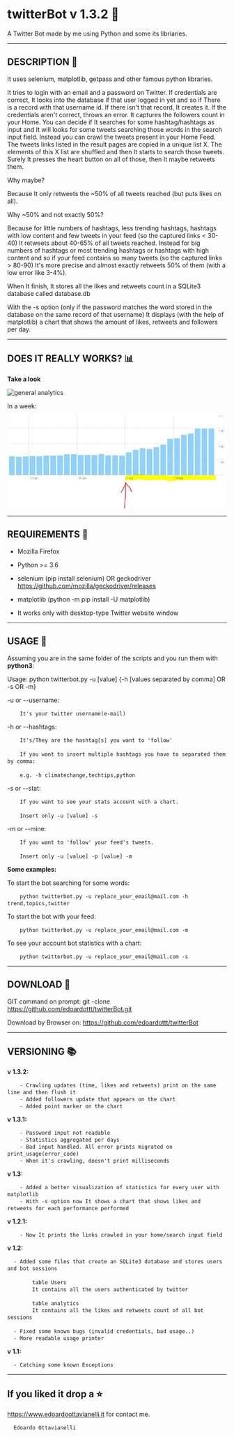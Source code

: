 # twitterBot v 1.3.2 🤖
A Twitter Bot made by me using Python and some its libriaries.

-------------------------------------------------
DESCRIPTION 🔦 
-------------------------------------------------

It uses selenium, matplotlib, getpass and other famous python libraries.

It tries to login with an email and a password on Twitter. If credentials are correct, It looks into the database if that user logged in yet and so if There is a record with that username id.
If there isn't that record, It creates it.
If the credentials aren't correct, throws an error.
It captures the followers count in your Home.
You can decide if It searches for some hashtag/hashtags as input and It will looks for
some tweets searching those words in the search input field.
Instead you can crawl the tweets present in your Home Feed.
The tweets links listed in the result pages are copied in a unique list X.
The elements of this X list are shuffled and then It starts to search those tweets.
Surely It presses the heart button on all of those, then It maybe retweets them.

Why maybe?

Because It only retweets the ~50% of all tweets reached (but puts likes on all).

Why ~50% and not exactly 50%?

Because for little numbers of hashtags, less trending hashtags, hashtags with low content and few tweets in your feed (so the captured links < 30-40) It retweets about 40-65% of all tweets reached.
Instead for big numbers of hashtags or most trending hashtags or hashtags with high content and so if your feed contains so many tweets (so the captured links > 80-90) It's more precise and almost exactly retweets 50% of them (with a low error like 3-4%).

When It finish, It stores all the likes and retweets count in a SQLite3 database called database.db

With the -s option (only if the password matches the word stored in the database on the same record of that username) It displays (with the help of matplotlib) a chart that shows the amount of likes, retweets and followers per day.

-------------------------------------------------
DOES IT REALLY WORKS? :bar_chart:
-------------------------------------------------
**Take a look**

![general analytics](https://github.com/edoardottt/twitterBot/blob/master/images/11.JPG)

In a week:

![followers analytics](https://github.com/edoardottt/twitterBot/blob/master/images/2.JPG)

-----------------------------------------------------
REQUIREMENTS 📣
-----------------------------------------------------

- Mozilla Firefox

- Python >= 3.6

- selenium (pip install selenium) OR geckodriver https://github.com/mozilla/geckodriver/releases

- matplotlib (python -m pip install -U matplotlib)

- It works only with desktop-type Twitter website window

-------------------------------------------------
USAGE 🚀
-------------------------------------------------

Assuming you are in the same folder of the scripts and you run them with **python3**:

Usage: python twitterbot.py -u [value] {-h [values separated by comma] OR -s OR -m}

-u or --username: 

        It's your twitter username(e-mail)

-h or --hashtags:

        It's/They are the hashtag[s] you want to 'follow'

        If you want to insert multiple hashtags you have to separated them by comma:

        e.g. -h climatechange,techtips,python

-s or --stat:

        If you want to see your stats account with a chart.

        Insert only -u [value] -s

-m or --mine:

        If you want to 'follow' your feed's tweets.

        Insert only -u [value] -p [value] -m

**Some examples:**

To start the bot searching for some words:

        python twitterbot.py -u replace_your_email@mail.com -h trend,topics,twitter
 
To start the bot with your feed:

        python twitterbot.py -u replace_your_email@mail.com -m
 
To see your account bot statistics with a chart:

        python twitterbot.py -u replace_your_email@mail.com -s


-------------------------------------------------
DOWNLOAD 📡
-------------------------------------------------

GIT command on prompt: git -clone https://github.com/edoardottt/twitterBot.git

Download by Browser on: https://github.com/edoardottt/twitterBot


----------------------------------------------
VERSIONING :books:
--------------------------------------------

**v 1.3.2:**

        - Crawling updates (time, likes and retweets) print on the same line and then flush it
        - Added followers update that appears on the chart
        - Added point marker on the chart
        
**v 1.3.1:**

        - Password input not readable
        - Statistics aggregated per days
        - Bad input handled. All error prints migrated on print_usage(error_code)
        - When it's crawling, doesn't print milliseconds

**v 1.3:**

        - Added a better visualization of statistics for every user with matplotlib
        - With -s option now It shows a chart that shows likes and retweets for each performance performed

**v 1.2.1:**

        - Now It prints the links crawled in your home/search input field  

**v 1.2:**

      - Added some files that create an SQLite3 database and stores users and bot sessions
      
            table Users
            It contains all the users authenticated by twitter
            
            table analytics
            It contains all the likes and retweets count of all bot sessions
            
      - Fixed some known bugs (invalid credentials, bad usage..)
      - More readable usage printer

**v 1.1:**

      - Catching some known Exceptions

--------------------------
If you liked it drop a :star:
--------------------------

https://www.edoardoottavianelli.it for contact me.


      Edoardo Ottavianelli
